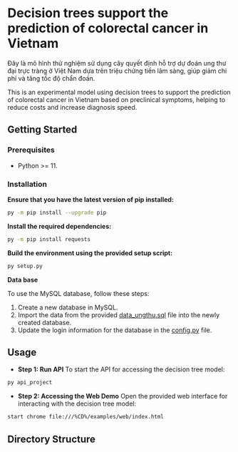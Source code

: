 # Decision trees support the prediction of colorectal cancer in Vietnam

Đây là mô hình thử nghiệm sử dụng cây quyết định hỗ trợ dự đoán ung thư đại trực tràng ở Việt Nam dựa trên triệu chứng tiền lâm sàng, giúp giảm chi phí và tăng tốc độ chẩn đoán.

This is an experimental model using decision trees to support the prediction of colorectal cancer in Vietnam based on preclinical symptoms, helping to reduce costs and increase diagnosis speed.

## Getting Started

### Prerequisites

- Python >= 11.

### Installation

**Ensure that you have the latest version of pip installed:**

```bash
py -m pip install --upgrade pip
```

**Install the required dependencies:**

```bash
py -m pip install requests
```

**Build the environment using the provided setup script:**

```bash
py setup.py
```

**Data base**

To use the MySQL database, follow these steps:

1. Create a new database in MySQL.
2. Import the data from the provided [data_ungthu.sql](.\dataset\data_ungthu.sql) file into the newly created database.
3. Update the login information for the database in the [config.py](.\config\config.py) file.

## Usage

- **Step 1: Run API** To start the API for accessing the decision tree model:

```bash
py api_project
```

- **Step 2: Accessing the Web Demo** Open the provided web interface for interacting with the decision tree model:

```bash
start chrome file:///%CD%/examples/web/index.html
```

## Directory Structure
